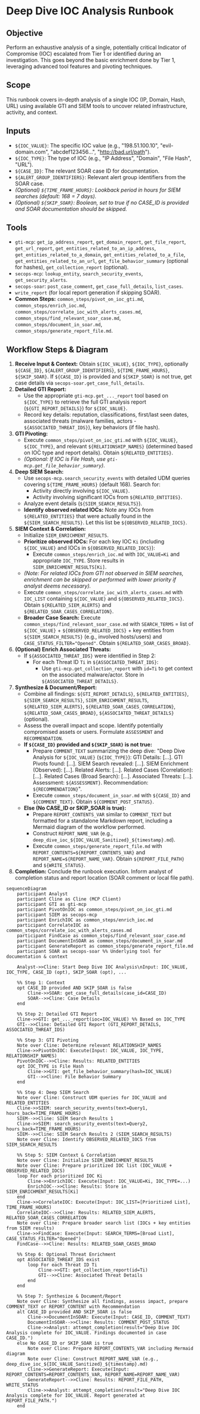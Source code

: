 # Deep Dive IOC Analysis Runbook

## Objective

Perform an exhaustive analysis of a single, potentially critical Indicator of Compromise (IOC) escalated from Tier 1 or identified during an investigation. This goes beyond the basic enrichment done by Tier 1, leveraging advanced tool features and pivoting techniques.

## Scope

This runbook covers in-depth analysis of a single IOC (IP, Domain, Hash, URL) using available GTI and SIEM tools to uncover related infrastructure, activity, and context.

## Inputs

*   `${IOC_VALUE}`: The specific IOC value (e.g., "198.51.100.10", "evil-domain.com", "abcdef123456...", "http://bad.url/path").
*   `${IOC_TYPE}`: The type of IOC (e.g., "IP Address", "Domain", "File Hash", "URL").
*   `${CASE_ID}`: The relevant SOAR case ID for documentation.
*   `${ALERT_GROUP_IDENTIFIERS}`: Relevant alert group identifiers from the SOAR case.
*   *(Optional) `${TIME_FRAME_HOURS}`: Lookback period in hours for SIEM searches (default: 168 = 7 days).*
*   *(Optional) `${SKIP_SOAR}`: Boolean, set to true if no CASE_ID is provided and SOAR documentation should be skipped.*

## Tools

*   `gti-mcp`: `get_ip_address_report`, `get_domain_report`, `get_file_report`, `get_url_report`, `get_entities_related_to_an_ip_address`, `get_entities_related_to_a_domain`, `get_entities_related_to_a_file`, `get_entities_related_to_an_url`, `get_file_behavior_summary` (optional for hashes), `get_collection_report` (optional).
*   `secops-mcp`: `lookup_entity`, `search_security_events`, `get_security_alerts`.
*   `secops-soar`: `post_case_comment`, `get_case_full_details`, `list_cases`.
*   `write_report` (for local report generation if skipping SOAR).
*   **Common Steps:** `common_steps/pivot_on_ioc_gti.md`, `common_steps/enrich_ioc.md`, `common_steps/correlate_ioc_with_alerts_cases.md`, `common_steps/find_relevant_soar_case.md`, `common_steps/document_in_soar.md`, `common_steps/generate_report_file.md`.

## Workflow Steps & Diagram

1.  **Receive Input & Context:** Obtain `${IOC_VALUE}`, `${IOC_TYPE}`, optionally `${CASE_ID}`, `${ALERT_GROUP_IDENTIFIERS}`, `${TIME_FRAME_HOURS}`, `${SKIP_SOAR}`. If `${CASE_ID}` is provided and `${SKIP_SOAR}` is not true, get case details via `secops-soar.get_case_full_details`.
2.  **Detailed GTI Report:**
    *   Use the appropriate `gti-mcp.get_..._report` tool based on `${IOC_TYPE}` to retrieve the full GTI analysis report (`${GTI_REPORT_DETAILS}`) for `${IOC_VALUE}`.
    *   Record key details: reputation, classifications, first/last seen dates, associated threats (malware families, actors - `${ASSOCIATED_THREAT_IDS}`), key behaviors (if file hash).
3.  **GTI Pivoting:**
    *   Execute `common_steps/pivot_on_ioc_gti.md` with `${IOC_VALUE}`, `${IOC_TYPE}`, and relevant `${RELATIONSHIP_NAMES}` (determined based on IOC type and report details). Obtain `${RELATED_ENTITIES}`.
    *   *(Optional: If IOC is File Hash, use `gti-mcp.get_file_behavior_summary`)*.
4.  **Deep SIEM Search:**
    *   Use `secops-mcp.search_security_events` with detailed UDM queries covering `${TIME_FRAME_HOURS}` (default 168). Search for:
        *   Activity directly involving `${IOC_VALUE}`.
        *   Activity involving significant IOCs from `${RELATED_ENTITIES}`.
    *   Analyze event details (`${SIEM_SEARCH_RESULTS}`).
    *   **Identify observed related IOCs:** Note any IOCs from `${RELATED_ENTITIES}` that were actually found in the `${SIEM_SEARCH_RESULTS}`. Let this list be `${OBSERVED_RELATED_IOCS}`.
5.  **SIEM Context & Correlation:**
    *   Initialize `SIEM_ENRICHMENT_RESULTS`.
    *   **Prioritize observed IOCs:** For each key IOC `Ki` (including `${IOC_VALUE}` and IOCs in `${OBSERVED_RELATED_IOCS}`):
        *   Execute `common_steps/enrich_ioc.md` with `IOC_VALUE=Ki` and appropriate `IOC_TYPE`. Store results in `SIEM_ENRICHMENT_RESULTS[Ki]`.
    *   *(Note: For related IOCs from GTI not observed in SIEM searches, enrichment can be skipped or performed with lower priority if analyst deems necessary).*
    *   Execute `common_steps/correlate_ioc_with_alerts_cases.md` with `IOC_LIST` containing `${IOC_VALUE}` and `${OBSERVED_RELATED_IOCS}`. Obtain `${RELATED_SIEM_ALERTS}` and `${RELATED_SOAR_CASES_CORRELATION}`.
    *   **Broader Case Search:** Execute `common_steps/find_relevant_soar_case.md` with `SEARCH_TERMS` = list of `${IOC_VALUE}` + `${OBSERVED_RELATED_IOCS}` + key entities from `${SIEM_SEARCH_RESULTS}` (e.g., involved hosts/users) and `CASE_STATUS_FILTER="Opened"`. Obtain `${RELATED_SOAR_CASES_BROAD}`.
6.  **(Optional) Enrich Associated Threats:**
    *   If `${ASSOCIATED_THREAT_IDS}` were identified in Step 2:
        *   For each Threat ID `Ti` in `${ASSOCIATED_THREAT_IDS}`:
            *   Use `gti-mcp.get_collection_report` with `id=Ti` to get context on the associated malware/actor. Store in `${ASSOCIATED_THREAT_DETAILS}`.
7.  **Synthesize & Document/Report:**
    *   Combine all findings: `${GTI_REPORT_DETAILS}`, `${RELATED_ENTITIES}`, `${SIEM_SEARCH_RESULTS}`, `SIEM_ENRICHMENT_RESULTS`, `${RELATED_SIEM_ALERTS}`, `${RELATED_SOAR_CASES_CORRELATION}`, `${RELATED_SOAR_CASES_BROAD}`, `${ASSOCIATED_THREAT_DETAILS}` (optional).
    *   Assess the overall impact and scope. Identify potentially compromised assets or users. Formulate `ASSESSMENT` and `RECOMMENDATION`.
    *   **If `${CASE_ID}` provided and `${SKIP_SOAR}` is not true:**
        *   Prepare `COMMENT_TEXT` summarizing the deep dive: "Deep Dive Analysis for `${IOC_VALUE}` (`${IOC_TYPE}`): GTI Details: [...]. GTI Pivots found: [...]. SIEM Search revealed: [...]. SIEM Enrichment (Observed): [...]. Related Alerts: [...]. Related Cases (Correlation): [...]. Related Cases (Broad Search): [...]. Associated Threats: [...]. Assessment: `${ASSESSMENT}`. Recommendation: `${RECOMMENDATION}`".
        *   Execute `common_steps/document_in_soar.md` with `${CASE_ID}` and `${COMMENT_TEXT}`. Obtain `${COMMENT_POST_STATUS}`.
    *   **Else (No CASE_ID or SKIP_SOAR is true):**
        *   Prepare `REPORT_CONTENTS_VAR` similar to `COMMENT_TEXT` but formatted for a standalone Markdown report, including a Mermaid diagram of the workflow performed.
        *   Construct `REPORT_NAME_VAR` (e.g., `deep_dive_ioc_${IOC_VALUE_Sanitized}_${timestamp}.md`).
        *   Execute `common_steps/generate_report_file.md` with `REPORT_CONTENTS=${REPORT_CONTENTS_VAR}` and `REPORT_NAME=${REPORT_NAME_VAR}`. Obtain `${REPORT_FILE_PATH}` and `${WRITE_STATUS}`.
8.  **Completion:** Conclude the runbook execution. Inform analyst of completion status and report location (SOAR comment or local file path).

```{mermaid}
sequenceDiagram
    participant Analyst
    participant Cline as Cline (MCP Client)
    participant GTI as gti-mcp
    participant PivotOnIOC as common_steps/pivot_on_ioc_gti.md
    participant SIEM as secops-mcp
    participant EnrichIOC as common_steps/enrich_ioc.md
    participant CorrelateIOC as common_steps/correlate_ioc_with_alerts_cases.md
    participant FindCase as common_steps/find_relevant_soar_case.md
    participant DocumentInSOAR as common_steps/document_in_soar.md
    participant GenerateReport as common_steps/generate_report_file.md
    participant SOAR as secops-soar %% Underlying tool for documentation & context

    Analyst->>Cline: Start Deep Dive IOC Analysis\nInput: IOC_VALUE, IOC_TYPE, CASE_ID (opt), SKIP_SOAR (opt), ...

    %% Step 1: Context
    opt CASE_ID provided AND SKIP_SOAR is false
        Cline->>SOAR: get_case_full_details(case_id=CASE_ID)
        SOAR-->>Cline: Case Details
    end

    %% Step 2: Detailed GTI Report
    Cline->>GTI: get_..._report(ioc=IOC_VALUE) %% Based on IOC_TYPE
    GTI-->>Cline: Detailed GTI Report (GTI_REPORT_DETAILS, ASSOCIATED_THREAT_IDS)

    %% Step 3: GTI Pivoting
    Note over Cline: Determine relevant RELATIONSHIP_NAMES
    Cline->>PivotOnIOC: Execute(Input: IOC_VALUE, IOC_TYPE, RELATIONSHIP_NAMES)
    PivotOnIOC-->>Cline: Results: RELATED_ENTITIES
    opt IOC_TYPE is File Hash
        Cline->>GTI: get_file_behavior_summary(hash=IOC_VALUE)
        GTI-->>Cline: File Behavior Summary
    end

    %% Step 4: Deep SIEM Search
    Note over Cline: Construct UDM queries for IOC_VALUE and RELATED_ENTITIES
    Cline->>SIEM: search_security_events(text=Query1, hours_back=TIME_FRAME_HOURS)
    SIEM-->>Cline: SIEM Search Results 1
    Cline->>SIEM: search_security_events(text=Query2, hours_back=TIME_FRAME_HOURS)
    SIEM-->>Cline: SIEM Search Results 2 (SIEM_SEARCH_RESULTS)
    Note over Cline: Identify OBSERVED_RELATED_IOCS from SIEM_SEARCH_RESULTS

    %% Step 5: SIEM Context & Correlation
    Note over Cline: Initialize SIEM_ENRICHMENT_RESULTS
    Note over Cline: Prepare prioritized IOC list (IOC_VALUE + OBSERVED_RELATED_IOCS)
    loop For each prioritized IOC Ki
        Cline->>EnrichIOC: Execute(Input: IOC_VALUE=Ki, IOC_TYPE=...)
        EnrichIOC-->>Cline: Results: Store in SIEM_ENRICHMENT_RESULTS[Ki]
    end
    Cline->>CorrelateIOC: Execute(Input: IOC_LIST=[Prioritized List], TIME_FRAME_HOURS)
    CorrelateIOC-->>Cline: Results: RELATED_SIEM_ALERTS, RELATED_SOAR_CASES_CORRELATION
    Note over Cline: Prepare broader search list (IOCs + key entities from SIEM results)
    Cline->>FindCase: Execute(Input: SEARCH_TERMS=[Broad List], CASE_STATUS_FILTER="Opened")
    FindCase-->>Cline: Results: RELATED_SOAR_CASES_BROAD

    %% Step 6: Optional Threat Enrichment
    opt ASSOCIATED_THREAT_IDS exist
        loop For each Threat ID Ti
            Cline->>GTI: get_collection_report(id=Ti)
            GTI-->>Cline: Associated Threat Details
        end
    end

    %% Step 7: Synthesize & Document/Report
    Note over Cline: Synthesize all findings, assess impact, prepare COMMENT_TEXT or REPORT_CONTENT with Recommendation
    alt CASE_ID provided AND SKIP_SOAR is false
        Cline->>DocumentInSOAR: Execute(Input: CASE_ID, COMMENT_TEXT)
        DocumentInSOAR-->>Cline: Results: COMMENT_POST_STATUS
        Cline->>Analyst: attempt_completion(result="Deep Dive IOC Analysis complete for IOC_VALUE. Findings documented in case CASE_ID.")
    else No CASE_ID or SKIP_SOAR is true
        Note over Cline: Prepare REPORT_CONTENTS_VAR including Mermaid diagram
        Note over Cline: Construct REPORT_NAME_VAR (e.g., deep_dive_ioc_${IOC_VALUE_Sanitized}_${timestamp}.md)
        Cline->>GenerateReport: Execute(Input: REPORT_CONTENTS=REPORT_CONTENTS_VAR, REPORT_NAME=REPORT_NAME_VAR)
        GenerateReport-->>Cline: Results: REPORT_FILE_PATH, WRITE_STATUS
        Cline->>Analyst: attempt_completion(result="Deep Dive IOC Analysis complete for IOC_VALUE. Report generated at REPORT_FILE_PATH.")
    end
